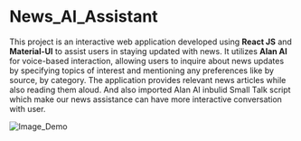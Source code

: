 # News_AI_Assistant 
This project is an interactive web application developed using **React JS** and **Material-UI** to assist users in staying updated with news. 
It utilizes **Alan AI** for voice-based interaction, allowing users to inquire about news updates by specifying topics of interest and mentioning any preferences like by source, by category. 
The application provides relevant news articles while also reading them aloud. And also imported Alan AI inbulid Small Talk script which make our news assistance can have more interactive conversation with user.


![Image_Demo](https://github.com/KapaBhavana01/News_AI_Assistant/assets/163066152/35a08980-eaf3-46c5-9137-ba20028acb1d)
